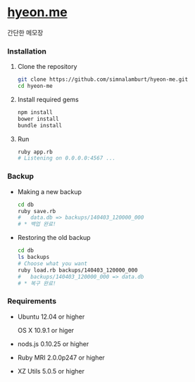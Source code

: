 [hyeon.me](http://hyeon.me/)
=====

간단한 메모장

### Installation

1.  Clone the repository

    ```bash
    git clone https://github.com/simnalamburt/hyeon-me.git
    cd hyeon-me
    ```

2.  Install required gems

    ```bash
    npm install
    bower install
    bundle install
    ```

3.  Run

    ```bash
    ruby app.rb
    # Listening on 0.0.0.0:4567 ...
    ```

### Backup

*   Making a new backup

    ```bash
    cd db
    ruby save.rb
    #   data.db => backups/140403_120000_000
    # * 백업 완료!
    ```

*   Restoring the old backup

    ```bash
    cd db
    ls backups
    # Choose what you want
    ruby load.rb backups/140403_120000_000
    #   backups/140403_120000_000 => data.db
    # * 복구 완료!
    ```

### Requirements

* Ubuntu 12.04 or higher

  OS X 10.9.1 or higer

* nods.js 0.10.25 or higher

* Ruby MRI 2.0.0p247 or higher

* XZ Utils 5.0.5 or higher

